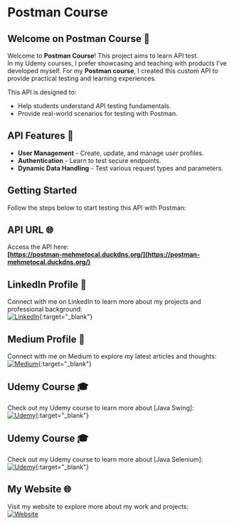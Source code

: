 # Postman Course

## Welcome on Postman Course 🎉
Welcome to **Postman Course**! This project aims to learn API test.  
In my Udemy courses, I prefer showcasing and teaching with products I’ve developed myself. For my **Postman course**, I created this custom API to provide practical testing and learning experiences.  

This API is designed to:  
- Help students understand API testing fundamentals.  
- Provide real-world scenarios for testing with Postman.  

## API Features 🚀  
- **User Management** - Create, update, and manage user profiles.  
- **Authentication** - Learn to test secure endpoints.  
- **Dynamic Data Handling** - Test various request types and parameters.  

## Getting Started  
Follow the steps below to start testing this API with Postman:  


## API URL 🌐
Access the API here:  
**[https://postman-mehmetocal.duckdns.org/](https://postman-mehmetocal.duckdns.org/)**  


## LinkedIn Profile 🔗
Connect with me on LinkedIn to learn more about my projects and professional background:  
[![LinkedIn](https://img.shields.io/badge/LinkedIn-Profile-blue?style=flat-square&logo=linkedin)](https://www.linkedin.com/in/mehmet%C3%B6cal/){:target="_blank"}

## Medium Profile 📝  
Connect with me on Medium to explore my latest articles and thoughts:  
[![Medium](https://img.shields.io/badge/Medium-Profile-000000?style=flat-square&logo=medium)](https://medium.com/@ocal.mehmet){:target="_blank"}

## Udemy Course 🎓  
Check out my Udemy course to learn more about [Java Swing]:  
[![Udemy](https://img.shields.io/badge/Udemy-Course-EC5252?style=flat-square&logo=udemy)](https://www.udemy.com/course/java-swing-ile-adan-zye-gelismis-arayuz-tasarm/?referralCode=82866FE5A2828F91051D){:target="_blank"}

## Udemy Course 🎓  
Check out my Udemy course to learn more about [Java Selenium]:  
[![Udemy](https://img.shields.io/badge/Udemy-Course-EC5252?style=flat-square&logo=udemy)](https://www.udemy.com/course/java-ile-selenium-webdriver-baslangc-egitimi/?referralCode=BAFDFC4693E816A2E591){:target="_blank"}

## My Website 🌐  
Visit my website to explore more about my work and projects:  
<a href="https://mehmetocal.netlify.app/" target="_blank">
  ![Website](https://img.shields.io/badge/Website-Visit-4CAF50?style=flat-square&logo=google-chrome)
</a>